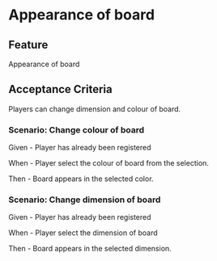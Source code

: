 # Appearance of board

## Feature

Appearance of board

## Acceptance Criteria

Players can change dimension and colour of board.

### Scenario: Change colour of board

  Given - Player has already been registered

  When - Player select the colour of board from the selection.

  Then - Board appears in the selected color.

### Scenario: Change dimension of board

  Given - Player has already been registered

  When - Player select the dimension of board

  Then - Board appears in the selected dimension.

